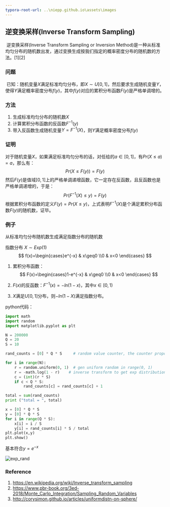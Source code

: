 ```yaml
---
typora-root-url: ..\niepp.github.io\assets\images
---
```


## 逆变换采样(Inverse Transform Sampling)

​	    逆变换采样(Inverse Transform Sampling or Inversion Method)是一种从标准均匀分布的随机数出发，通过变换生成按我们指定的概率密度分布的随机数的方法。[1][2]

### 问题

​	    已知：随机变量$X$满足标准均匀分布，即$X\sim U[0,1]$，然后要求生成随机变量$Y$，使得$Y$满足概率密度分布$f(y)$，其中$f(y)$对应的累积分布函数$F(y)$是严格单调增的。

### 方法

1. 生成标准均匀分布的随机数$X$
3. 计算累积分布函数的反函数$F^{-1}(y)$
4. 带入反函数生成随机变量$Y=F^{-1}(X)$，则$Y$满足概率密度分布$f(y)$ 

### 证明

对于随机变量$X$，如果满足标准均匀分布的话，对任给的$a\in[0, 1]$，有$Pr(X≤a)=a$，那么有：
$$
Pr(X≤F(y))=F(y)
$$
然后$F(y)$是值域$[0,1]$上的严格单调递增函数，它一定存在反函数，且反函数也是严格单调递增的，于是：
$$
Pr(F^{-1}(X)≤y)=F(y)
$$
根据累积分布函数的定义$F(y) = Pr(X≤y)$，上式表明$F^{-1}(X)$是个满足累积分布函数$F(y)$的随机数，证毕。



### 例子

从标准均匀分布随机数生成满足指数分布的随机数

指数分布 $X\sim Exp(1)$ 
$$
f(x)=\begin{cases}e^{-x} & x\geq0 \\0 & x<0 \end{cases}
$$

1. 累积分布函数：
   $$
   F(x)=\begin{cases}1-e^{-x} & x\geq0 \\0 & x<0 \end{cases}
   $$

2. $F(x)$的反函数：$F^{-1}(x)=-ln(1-x)$，其中$x\in[0,1)$
3. $X$满足$U[0,1]$分布，则$-ln(1-X)$满足指数分布。

python代码：
```python
import math
import random
import matplotlib.pyplot as plt

N = 200000
Q = 20
S = 10

rand_counts = [0] * Q * S     # random value counter, the counter proportion is the pdf(probability distribution function)

for i in range(N):
    r = random.uniform(0, 1)  # gen uniform random in range(0, 1)
    r = -math.log(1 - r)    # inverse transform to get exp distribution
    c = (int)(r * S)
    if c < Q * S:
        rand_counts[c] = rand_counts[c] + 1

total = sum(rand_counts)
print ("total = ", total)

x = [0] * Q * S
y = [0] * Q * S
for i in range(Q * S):
	x[i] = i / S
	y[i] = rand_counts[i] * S / total
plt.plot(x,y)
plt.show()

```

基本符合$y=e^{-x}$

![exp_rand](/exp_rand.png)

### Reference

1. https://en.wikipedia.org/wiki/Inverse_transform_sampling
2. https://www.pbr-book.org/3ed-2018/Monte_Carlo_Integration/Sampling_Random_Variables
3. http://corysimon.github.io/articles/uniformdistn-on-sphere/